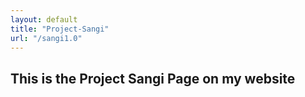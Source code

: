 ```yaml
---
layout: default
title: "Project-Sangi"
url: "/sangi1.0"
---
```


## This is the Project Sangi Page on my website
